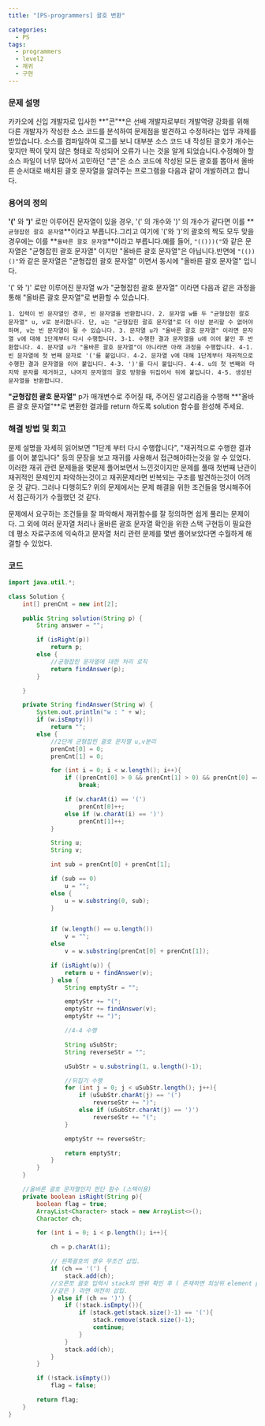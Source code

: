 ```yaml
---
title: "[PS-programmers] 괄호 변환"

categories:
  - PS
tags:
  - programmers
  - level2
  - 재귀
  - 구현
---
```


### **문제 설명**

카카오에 신입 개발자로 입사한 **"콘"**은 선배 개발자로부터 개발역량 강화를 위해 다른 개발자가 작성한 소스 코드를 분석하여 문제점을 발견하고 수정하라는 업무 과제를 받았습니다. 소스를 컴파일하여 로그를 보니 대부분 소스 코드 내 작성된 괄호가 개수는 맞지만 짝이 맞지 않은 형태로 작성되어 오류가 나는 것을 알게 되었습니다.수정해야 할 소스 파일이 너무 많아서 고민하던 "콘"은 소스 코드에 작성된 모든 괄호를 뽑아서 올바른 순서대로 배치된 괄호 문자열을 알려주는 프로그램을 다음과 같이 개발하려고 합니다.

### **용어의 정의**

**'('** 와 **')'** 로만 이루어진 문자열이 있을 경우, '(' 의 개수와 ')' 의 개수가 같다면 이를 **`균형잡힌 괄호 문자열`**이라고 부릅니다.그리고 여기에 '('와 ')'의 괄호의 짝도 모두 맞을 경우에는 이를 **`올바른 괄호 문자열`**이라고 부릅니다.예를 들어, `"(()))("`와 같은 문자열은 "균형잡힌 괄호 문자열" 이지만 "올바른 괄호 문자열"은 아닙니다.반면에 `"(())()"`와 같은 문자열은 "균형잡힌 괄호 문자열" 이면서 동시에 "올바른 괄호 문자열" 입니다.

'(' 와 ')' 로만 이루어진 문자열 w가 "균형잡힌 괄호 문자열" 이라면 다음과 같은 과정을 통해 "올바른 괄호 문자열"로 변환할 수 있습니다.

`1. 입력이 빈 문자열인 경우, 빈 문자열을 반환합니다.
2. 문자열 w를 두 "균형잡힌 괄호 문자열" u, v로 분리합니다. 단, u는 "균형잡힌 괄호 문자열"로 더 이상 분리할 수 없어야 하며, v는 빈 문자열이 될 수 있습니다.
3. 문자열 u가 "올바른 괄호 문자열" 이라면 문자열 v에 대해 1단계부터 다시 수행합니다.
  3-1. 수행한 결과 문자열을 u에 이어 붙인 후 반환합니다.
4. 문자열 u가 "올바른 괄호 문자열"이 아니라면 아래 과정을 수행합니다.
  4-1. 빈 문자열에 첫 번째 문자로 '('를 붙입니다.
  4-2. 문자열 v에 대해 1단계부터 재귀적으로 수행한 결과 문자열을 이어 붙입니다.
  4-3. ')'를 다시 붙입니다.
  4-4. u의 첫 번째와 마지막 문자를 제거하고, 나머지 문자열의 괄호 방향을 뒤집어서 뒤에 붙입니다.
  4-5. 생성된 문자열을 반환합니다.`

**"균형잡힌 괄호 문자열"** p가 매개변수로 주어질 때, 주어진 알고리즘을 수행해 **"올바른 괄호 문자열"**로 변환한 결과를 return 하도록 solution 함수를 완성해 주세요.

### 해결 방법 및 회고

문제 설명을 자세히 읽어보면 "1단계 부터 다시 수행합니다", "재귀적으로 수행한 결과를 이어 붙입니다" 등의 문장을 보고 재귀를 사용해서 접근해야하는것을 알 수 있었다. 이러한 재귀 관련 문제들을 몇문제 풀어보면서 느낀것이지만 문제를 풀때 첫번째 난관이 재귀적인 문제인지 파악하는것이고 재귀문제라면 반복되는 구조를 발견하는것이 어려운 것 같다. 그러나 다행히도? 위의 문제에서는 문제 해결을 위한 조건들을 명시해주어서 접근하기가 수월했던 것 같다.

문제에서 요구하는 조건들을 잘 파악해서 재귀함수를 잘 정의하면 쉽게 풀리는 문제이다. 그 외에 여러 문자열 처리나 올바른 괄호 문자열 확인을 위한 스택 구현등이 필요한데 평소 자료구조에 익숙하고 문자열 처리 관련 문제를 몇번 풀어보았다면 수월하게 해결할 수 있었다.

### 코드

```java
import java.util.*;

class Solution {
    int[] prenCnt = new int[2];

    public String solution(String p) {
        String answer = "";

        if (isRight(p))
            return p;
        else {
            //균형잡힌 문자열에 대한 처리 로직
            return findAnswer(p);
        }

    }

    private String findAnswer(String w) {
        System.out.println("w : " + w);
        if (w.isEmpty())
            return "";
        else {
            //2단계 균형잡힌 괄호 문자열 u,v분리
            prenCnt[0] = 0;
            prenCnt[1] = 0;

            for (int i = 0; i < w.length(); i++){
                if ((prenCnt[0] > 0 && prenCnt[1] > 0) && prenCnt[0] == prenCnt[1])
                    break;

                if (w.charAt(i) == '(')
                    prenCnt[0]++;
                else if (w.charAt(i) == ')')
                    prenCnt[1]++;
            }

            String u;
            String v;

            int sub = prenCnt[0] + prenCnt[1];

            if (sub == 0)
                u = "";
            else {
                u = w.substring(0, sub);
            }


            if (w.length() == u.length())
                v = "";
            else
                v = w.substring(prenCnt[0] + prenCnt[1]);

            if (isRight(u)) {
                return u + findAnswer(v);
            } else {
                String emptyStr = "";

                emptyStr += "(";
                emptyStr += findAnswer(v);
                emptyStr += ")";

                //4-4 수행

                String uSubStr;
                String reverseStr = "";

                uSubStr = u.substring(1, u.length()-1);

                //뒤집기 수행
                for (int j = 0; j < uSubStr.length(); j++){
                    if (uSubStr.charAt(j) == '(')
                        reverseStr += ")";
                    else if (uSubStr.charAt(j) == ')')
                        reverseStr += "(";
                }

                emptyStr += reverseStr;

                return emptyStr;
            }
        }
    }

    //올바른 괄호 문자열인지 판단 함수 (스택이용)
    private boolean isRight(String p){
        boolean flag = true;
        ArrayList<Character> stack = new ArrayList<>();
        Character ch;

        for (int i = 0; i < p.length(); i++){

            ch = p.charAt(i);

            // 왼쪽괄호의 경우 무조건 삽입.
            if (ch == '(') {
                stack.add(ch);
            //오른쪼 괄호 입력시 stack의 맨위 확인 후 ( 존재하면 최상위 element pop
            //같은 ) 라면 여전히 삽입.
            } else if (ch == ')') {
                if (!stack.isEmpty()){
                    if (stack.get(stack.size()-1) == '('){
                        stack.remove(stack.size()-1);
                        continue;
                    }
                }
                stack.add(ch);
            }
        }

        if (!stack.isEmpty())
            flag = false;

        return flag;
    }
}
```
